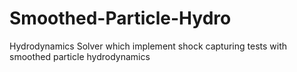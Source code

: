# Smoothed-Particle-Hydro
Hydrodynamics Solver which implement shock capturing tests with smoothed particle hydrodynamics
